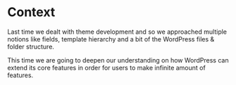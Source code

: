 # Context

Last time we dealt with theme development and so we approached multiple notions like fields, template hierarchy and a bit of the WordPress files & folder structure.

This time we are going to deepen our understanding on how WordPress can extend its core features in order for users to make infinite amount of features. 
